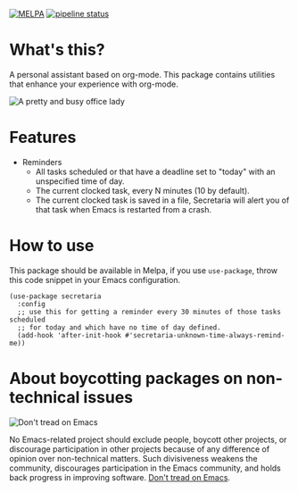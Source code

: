 [![MELPA](http://melpa.milkbox.net/packages/secretaria-badge.svg)](http://melpa.milkbox.net/#/secretaria) [![pipeline status](https://gitlab.com/shackra/secretaria/badges/master/pipeline.svg)](https://gitlab.com/shackra/secretaria/commits/master)

# What's this?

A personal assistant based on org-mode. This package contains utilities that enhance your experience
with org-mode.

![A pretty and busy office lady](http://i.imgur.com/NginR7g.png)

# Features

- Reminders
  - All tasks scheduled or that have a deadline set to "today" with an unspecified time of day.
  - The current clocked task, every N minutes (10 by default).
  - The current clocked task is saved in a file, Secretaria will alert you of that task when Emacs is restarted from a crash.

# How to use

This package should be available in Melpa, if you use `use-package`, throw this code snippet in your
Emacs configuration.

```
(use-package secretaria
  :config
  ;; use this for getting a reminder every 30 minutes of those tasks scheduled
  ;; for today and which have no time of day defined.
  (add-hook 'after-init-hook #'secretaria-unknown-time-always-remind-me))
```

# About boycotting packages on non-technical issues

![Don't tread on Emacs](https://alphapapa.github.io/dont-tread-on-emacs/dont-tread-on-emacs-150.png)

No Emacs-related project should exclude people, boycott other projects, or discourage participation in other projects because of any difference of opinion over non-technical matters. Such divisiveness weakens the community, discourages participation in the Emacs community, and holds back progress in improving software. [Don't tread on Emacs](https://alphapapa.github.io/dont-tread-on-emacs/).
